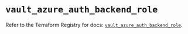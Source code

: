 # `vault_azure_auth_backend_role`

Refer to the Terraform Registry for docs: [`vault_azure_auth_backend_role`](https://registry.terraform.io/providers/hashicorp/vault/5.3.0/docs/resources/azure_auth_backend_role).

